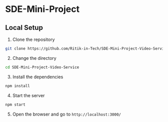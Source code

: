 # SDE-Mini-Project


## Local Setup

1. Clone the repository
```bash
git clone https://github.com/Ritik-in-Tech/SDE-Mini-Project-Video-Service.git
```

2. Change the directory
```bash
cd SDE-Mini-Project-Video-Service
```

3. Install the dependencies
```bash
npm install
```

4. Start the server
```bash
npm start
```

5. Open the browser and go to `http://localhost:3000/`
